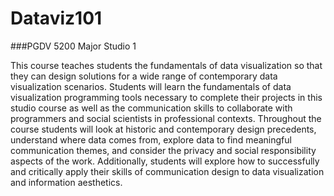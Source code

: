 # Dataviz101

###PGDV 5200 Major Studio 1

This course teaches students the fundamentals of data visualization so that they can design solutions for a wide range of contemporary data visualization scenarios. Students will learn the fundamentals of data visualization programming tools necessary to complete their projects in this studio course as well as the communication skills to collaborate with programmers and social scientists in professional contexts. Throughout the course students will look at historic and contemporary design precedents, understand where data comes from, explore data to find meaningful communication themes, and consider the privacy and social responsibility aspects of the work. Additionally, students will explore how to successfully and critically apply their skills of communication design to data visualization and information aesthetics.
